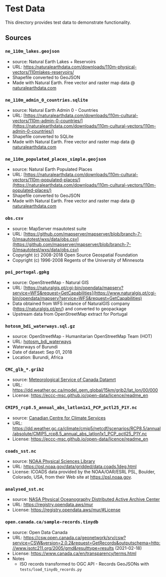 # Test Data

This directory provides test data to demonstrate functionality.

## Sources

### `ne_110m_lakes.geojson`

- source: Natural Earth Lakes + Reservoirs
- URL: [https:/naturalearthdata.com/downloads/110m-physical-vectors/110mlakes-reservoirs/](https://naturalearthdata.com/downloads/110m-physical-vectors/110mlakes-reservoirs/)
- Shapefile converted to GeoJSON
- Made with Natural Earth. Free vector and raster map data @ [naturalearthdata.com](https://naturalearthdata.com)

### `ne_110m_admin_0_countries.sqlite`

- source: Natural Earth Admin 0 - Countries
- URL: [https://naturalearthdata.com/downloads/110m-cultural-vectors/110m-admin-0-countries/](https://naturalearthdata.com/downloads/110m-cultural-vectors/110m-admin-0-countries/)
- Shapefile converted to SQLite
- Made with Natural Earth. Free vector and raster map data @ [naturalearthdata.com](https://naturalearthdata.com)

### `ne_110m_populated_places_simple.geojson`

- source: Natural Earth Populated Places
- URL: [https://naturalearthdata.com/downloads/110m-cultural-vectors/110m-populated-places/](https://naturalearthdata.com/downloads/110m-cultural-vectors/110m-populated-places/)
- Shapefile converted to GeoJSON
- Made with Natural Earth. Free vector and raster map data @ [naturalearthdata.com](https://naturalearthdata.com)

### `obs.csv`

- source: MapServer msautotest suite
- URL: [https://github.com/mapserver/mapserver/blob/branch-7-0/msautotest/wxs/data/obs.csv](https://github.com/mapserver/mapserver/blob/branch-7-0/msautotest/wxs/data/obs.csv)
- Copyright (c) 2008-2018 Open Source Geospatial Foundation
- Copyright (c) 1996-2008 Regents of the University of Minnesota

### `poi_portugal.gpkg`

- source: OpenStreetMap - Natural GIS
- URL: [https://naturalgis.pt/cgi-bin/opendata/mapserv?service=WFS&request=GetCapabilities](https://www.naturalgis.pt/cgi-bin/opendata/mapserv?service=WFS&request=GetCapabilities)
- Data obtained from WFS instance of NaturalGIS company (https://naturalgis.pt/en/) and converted to geopackage
- Upstream data from OpenStreetMap extract for Portugal

### `hotosm_bdi_waterways.sql.gz`

- source: OpenStreetMap - Humanitarian OpenStreetMap Team (HOT)
- URL: [hotosm_bdi_waterways](https://data.humdata.org/dataset/hotosm_bdi_waterways)
- Waterways of Burundi
- Date of dataset: Sep 01, 2018
- Location: Burundi, Africa

### `CMC_glb_*.grib2`

- source: [Meteorological Service of Canada Datamrt](https://eccc-msc.github.io/open-data/msc-datamart/readme_en)
- URL: https://dd.weather.gc.ca/model_gem_global/15km/grib2/lat_lon/00/000
- License: https://eccc-msc.github.io/open-data/licence/readme_en

### `CMIP5_rcp8.5_annual_abs_latlon1x1_PCP_pctl25_P1Y.nc`

- source: [Canadian Centre for Climate Services](https://canada.ca/climate-services)
- URL: https://dd.weather.gc.ca/climate/cmip5/netcdf/scenarios/RCP8.5/annual/absolute/CMIP5_rcp8.5_annual_abs_latlon1x1_PCP_pctl25_P1Y.nc
- License: https://eccc-msc.github.io/open-data/licence/readme_en

### `coads_sst.nc`

- source: [NOAA Physical Sciences Library](https://psl.noaa.gov)
- URL: https://psl.noaa.gov/data/gridded/data.coads.1deg.html
- License: ICOADS data provided by the NOAA/OAR/ESRL PSL, Boulder, Colorado, USA, from their Web site at https://psl.noaa.gov.

### `analysed_sst.nc`
- source: [NASA Physical Oceanography Distributed Active Archive Center](https://podaac.jpl.nasa.gov)
- URL: https://registry.opendata.aws/mur
- License: https://registry.opendata.aws/mur/#License

### `open.canada.ca/sample-records.tinydb`

- source: Open Data Canada
- URL: https://csw.open.canada.ca/geonetwork/srv/csw?service=CSW&version=2.0.2&request=GetRecords&outputschema=http://www.isotc211.org/2005/gmd&resulttype=results (2021-02-18)
- License: https://www.canada.ca/en/transparency/terms.html
- Notes
  - ISO records transformed to OGC API - Records GeoJSONs with `tests/load_tinydb_records.py`
